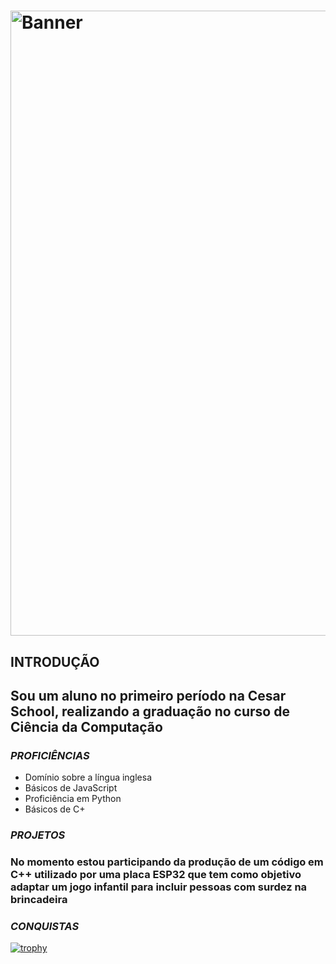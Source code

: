 # <img align="center" alt="Banner" width="1000" src="https://i.ibb.co/s9s0HwKk/banner-3.png">
## **INTRODUÇÃO**
## Sou um aluno no primeiro período na Cesar School, realizando a graduação no curso de Ciência da Computação

### *PROFICIÊNCIAS*
- Domínio sobre a língua inglesa
- Básicos de JavaScript
- Proficiência em Python
- Básicos de C+

### *PROJETOS*
### No momento estou participando da produção de um código em C++ utilizado por uma placa ESP32 que tem como objetivo adaptar um jogo infantil para incluir pessoas com surdez na brincadeira 

### *CONQUISTAS*
[![trophy](https://github-profile-trophy.vercel.app/?username=neivals)](https://github.com/ryo-ma/github-profile-trophy)


<!--
**neivals/neivals** is a ✨ _special_ ✨ repository because its `README.md` (this file) appears on your GitHub profile.

Here are some ideas to get you started:

- 🔭 I’m currently working on ...
- 🌱 I’m currently learning ...
- 👯 I’m looking to collaborate on ...
- 🤔 I’m looking for help with ...
- 💬 Ask me about ...
- 📫 How to reach me: ...
- 😄 Pronouns: ...
- ⚡ Fun fact: ...
-->
